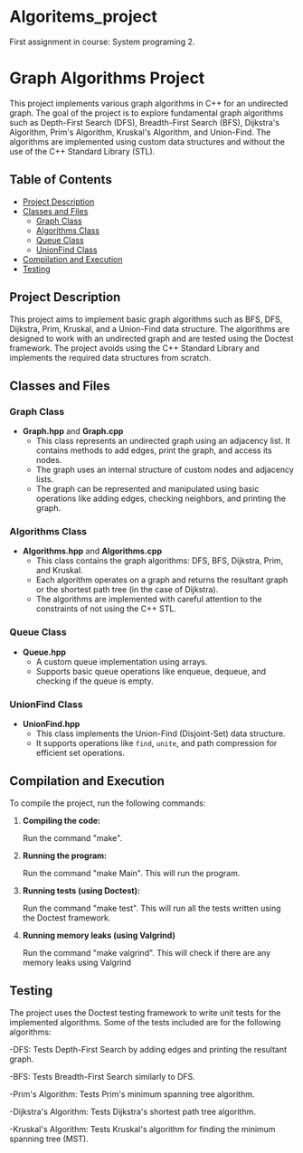 # Algoritems_project
First assignment in course: System programing 2.

# Graph Algorithms Project

This project implements various graph algorithms in C++ for an undirected graph. The goal of the project is to explore fundamental graph algorithms such as Depth-First Search (DFS), Breadth-First Search (BFS), Dijkstra's Algorithm, Prim's Algorithm, Kruskal's Algorithm, and Union-Find. The algorithms are implemented using custom data structures and without the use of the C++ Standard Library (STL).

## Table of Contents

- [Project Description](#project-description)
- [Classes and Files](#classes-and-files)
  - [Graph Class](#graph-class)
  - [Algorithms Class](#algorithms-class)
  - [Queue Class](#queue-class)
  - [UnionFind Class](#unionfind-class)
- [Compilation and Execution](#compilation-and-execution)
- [Testing](#testing)

## Project Description

This project aims to implement basic graph algorithms such as BFS, DFS, Dijkstra, Prim, Kruskal, and a Union-Find data structure. The algorithms are designed to work with an undirected graph and are tested using the Doctest framework. The project avoids using the C++ Standard Library and implements the required data structures from scratch.

## Classes and Files

### Graph Class

- **Graph.hpp** and **Graph.cpp**
  - This class represents an undirected graph using an adjacency list. It contains methods to add edges, print the graph, and access its nodes.
  - The graph uses an internal structure of custom nodes and adjacency lists.
  - The graph can be represented and manipulated using basic operations like adding edges, checking neighbors, and printing the graph.

### Algorithms Class

- **Algorithms.hpp** and **Algorithms.cpp**
  - This class contains the graph algorithms: DFS, BFS, Dijkstra, Prim, and Kruskal.
  - Each algorithm operates on a graph and returns the resultant graph or the shortest path tree (in the case of Dijkstra).
  - The algorithms are implemented with careful attention to the constraints of not using the C++ STL.

### Queue Class

- **Queue.hpp**
  - A custom queue implementation using arrays.
  - Supports basic queue operations like enqueue, dequeue, and checking if the queue is empty.

### UnionFind Class

- **UnionFind.hpp**
  - This class implements the Union-Find (Disjoint-Set) data structure.
  - It supports operations like `find`, `unite`, and path compression for efficient set operations.

## Compilation and Execution

To compile the project, run the following commands:

1. **Compiling the code:**
   
    Run the command "make".

2. **Running the program:**
   
    Run the command "make Main".
    This will run the program.

3. **Running tests (using Doctest):**

    Run the command "make test".
    This will run all the tests written using the Doctest framework.

4. **Running memory leaks (using Valgrind)**

    Run the command "make valgrind".
    This will check if there are any memory leaks using Valgrind

## Testing

The project uses the Doctest testing framework to write unit tests for the implemented algorithms. Some of the tests included are for the following algorithms:

-DFS: Tests Depth-First Search by adding edges and printing the resultant graph.

-BFS: Tests Breadth-First Search similarly to DFS.

-Prim's Algorithm: Tests Prim's minimum spanning tree algorithm.

-Dijkstra's Algorithm: Tests Dijkstra's shortest path tree algorithm.

-Kruskal's Algorithm: Tests Kruskal's algorithm for finding the minimum spanning tree (MST).



